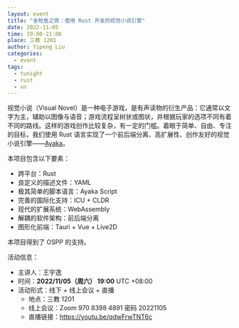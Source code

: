 ```yaml
---
layout: event
title: "金枪鱼之夜：使用 Rust 开发的视觉小说引擎"
date: 2022-11-05
time: 19:00-21:00
place: 三教 1201
author: Yipeng Liu
categories:
  - event
tags:
  - tunight
  - rust
  - vn
---
```


视觉小说（Visual Novel）是一种电子游戏，是有声读物的衍生产品：它通常以文字为主，辅助以图像与语音；游戏流程呈树状或图状，并根据玩家的选项不同有着不同的路线。这样的游戏创作比较复杂，有一定的门槛。着眼于简单、自由、专注的目标，我们使用 Rust 语言实现了一个前后端分离、高扩展性、创作友好的视觉小说引擎——[Ayaka](https://github.com/Uni-Gal/Ayaka)。

本项目包含以下要素：
* 跨平台：Rust
* 良定义的描述文件：YAML
* 极其简单的脚本语言：Ayaka Script
* 完善的国际化支持：ICU + CLDR
* 现代的扩展系统：WebAssembly
* 解耦的软件架构：前后端分离
* 图形化前端：Tauri + Vue + Live2D

本项目得到了 OSPP 的支持。

活动信息：

* 主讲人：王宇逸
* 时间：**2022/11/05（周六） 19:00** UTC +08:00
* 活动形式：线下 + 线上会议 + 直播
  * 地点：三教 1201
  * 线上会议：Zoom 970 8398 4891 密码 20221105
  * 直播链接：https://youtu.be/qdwFrwTNT6c
